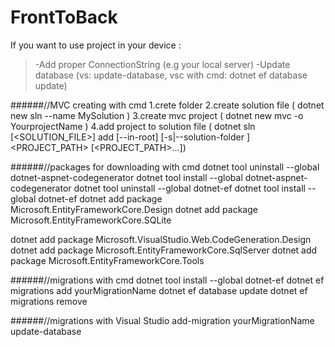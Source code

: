 # FrontToBack
If you want to use project in your device :
>-Add proper ConnectionString (e.g your local server)
>-Update database (vs: update-database, 
vsc with cmd: dotnet ef database update)

######//MVC creating with cmd
1.crete folder
2.create solution file (   dotnet new sln --name MySolution   )
3.create mvc project ( dotnet new mvc -o YourprojectName )
4.add project to solution file ( dotnet sln [<SOLUTION_FILE>] add [--in-root] [-s|--solution-folder <PATH>] <PROJECT_PATH> [<PROJECT_PATH>...])


######//packages for downloading with cmd
dotnet tool uninstall --global dotnet-aspnet-codegenerator
dotnet tool install --global dotnet-aspnet-codegenerator
dotnet tool uninstall --global dotnet-ef
dotnet tool install --global dotnet-ef
dotnet add package Microsoft.EntityFrameworkCore.Design
dotnet add package Microsoft.EntityFrameworkCore.SQLite

dotnet add package Microsoft.VisualStudio.Web.CodeGeneration.Design
dotnet add package Microsoft.EntityFrameworkCore.SqlServer
dotnet add package Microsoft.EntityFrameworkCore.Tools

######//migrations with cmd 
dotnet tool install --global dotnet-ef
dotnet ef migrations add yourMigrationName
dotnet ef database update
dotnet ef migrations remove

######//migrations with Visual Studio
add-migration yourMigrationName
update-database
